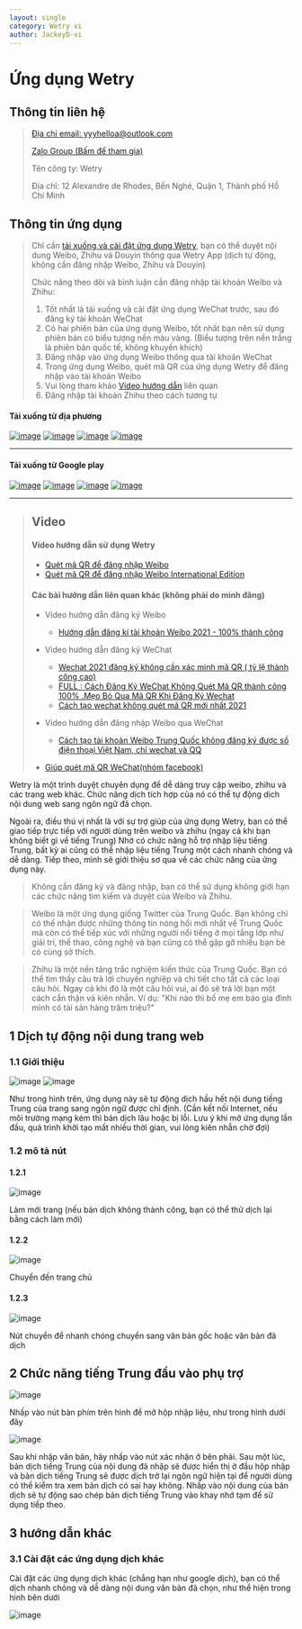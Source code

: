 ```yaml
---
layout: single
category: Wetry vi
author: JackeyD-vi
---
```


# Ứng dụng Wetry

## Thông tin liên hệ
> [Địa chỉ email: yyyhelloa@outlook.com](mailto:yyyhelloa@outlook.com)
>
> [Zalo Group (Bấm để tham gia)](https://zalo.me/g/zzhfef803)
>
> Tên công ty: Wetry
>
> Địa chỉ: 12 Alexandre de Rhodes, Bến Nghé, Quận 1, Thành phố Hồ Chí Minh


## Thông tin ứng dụng
>Chỉ cần [tải xuống và cài đặt ứng dụng Wetry](#tải-xuống-từ-địa-phương), bạn có thể duyệt nội dung Weibo, Zhihu và Douyin thông qua Wetry App (dịch tự động, không cần đăng nhập Weibo, Zhihu và Douyin)
>
>Chức năng theo dõi và bình luận cần đăng nhập tài khoản Weibo và Zhihu:
>1. Tốt nhất là tải xuống và cài đặt ứng dụng WeChat trước, sau đó đăng ký tài khoản WeChat
>2. Có hai phiên bản của ứng dụng Weibo, tốt nhất bạn nên sử dụng phiên bản có biểu tượng nền màu vàng. (Biểu tượng trên nền trắng là phiên bản quốc tế, không khuyến khích)
>3. Đăng nhập vào ứng dụng Weibo thông qua tài khoản WeChat
>4. Trong ứng dụng Weibo, quét mã QR của ứng dụng Wetry để đăng nhập vào tài khoản Weibo
>5. Vui lòng tham khảo [Video hướng dẫn](#video) liên quan
>6. Đăng nhập tài khoản Zhihu theo cách tương tự


#### Tải xuống từ địa phương

[![image](https://yyyooo.github.io/assets/img/download.png)](https://yyyooo.github.io/pages/wetry/vi/re-agent.html?name=wetry&target=https%3A%2F%2Fyyyooo.github.io%2Fassets%2Fapk%2Fwetry.1.28.apk)
[![image](https://yyyooo.github.io/assets/img/weibo_download.png)](https://yyyooo.github.io/pages/wetry/vi/re-agent.html?name=weibo&target=https%3A%2F%2F1drv.ms%2Fu%2Fs!AjBGgBYgMfQGbJJCQx8HPYYueN4%3Fe%3D3UPpEG)
[![image](https://yyyooo.github.io/assets/img/zhihu_download.png)](https://yyyooo.github.io/pages/wetry/vi/re-agent.html?name=zhihu&target=https%3A%2F%2F1drv.ms%2Fu%2Fs!AjBGgBYgMfQGa6TEdYMiMvXyf8s%3Fe%3DRVgKZn)
[![image](https://yyyooo.github.io/assets/img/wechat_download.png)](https://yyyooo.github.io/pages/wetry/vi/re-agent.html?name=wechat&target=https%3A%2F%2F1drv.ms%2Fu%2Fs!AjBGgBYgMfQGcbdPakhy9OKTnN0%3Fe%3Du6gebQ)

***

#### Tải xuống từ Google play
[![image](https://yyyooo.github.io/assets/img/download.png)](https://play.google.com/store/apps/details?id=com.yooohooo.wetry)
[![image](https://yyyooo.github.io/assets/img/weibo_download.png)](https://play.google.com/store/apps/details?id=com.sina.weibo)
[![image](https://yyyooo.github.io/assets/img/zhihu_download.png)](https://play.google.com/store/apps/details?id=com.zhihu.android)
[![image](https://yyyooo.github.io/assets/img/wechat_download.png)](https://play.google.com/store/apps/details?id=com.tencent.mm)


***
> ## Video
> #### Video hướng dẫn sử dụng Wetry
> - [Quét mã QR để đăng nhập Weibo](https://youtu.be/2YK04Bupfi4)
> - [Quét mã QR để đăng nhập Weibo International Edition](https://youtu.be/UJYDOv8lC6w)
>
> #### Các bài hướng dẫn liên quan khác (không phải do mình đăng)
> - Video hướng dẫn đăng ký Weibo
>   - [Hướng dẫn đăng kí tài khoản Weibo 2021 - 100% thành công](https://www.youtube.com/watch?v=To9qlLKrHUE)
>
> - Video hướng dẫn đăng ký WeChat
>   - [Wechat 2021 đăng ký không cần xác minh mã QR ( tỷ lệ thành công cao)](https://www.youtube.com/watch?v=OIBrn6uf7fE)
>   - [FULL : Cách Đăng Ký WeChat Không Quét Mã QR thành công 100% .Mẹo Bỏ Qua Mã QR Khi Đăng Ký Wechat](https://www.youtube.com/watch?v=CHstCptQrk0)
>   - [Cách tạo wechat không quét mã QR mới nhất 2021](https://www.youtube.com/watch?v=acsEFntH50E)
>
> - Video hướng dẫn đăng nhập Weibo qua WeChat
>   - [Cách tạo tài khoản Weibo Trung Quốc không đăng ký được số điện thoại Việt Nam, chỉ wechat và QQ](https://www.youtube.com/watch?v=g3nDcHNKfzI)
> 
> - [Giúp quét mã QR WeChat(nhóm facebook)](https://www.facebook.com/groups/204499301202568/)

Wetry là một trình duyệt chuyên dụng để dễ dàng truy cập weibo, zhihu và các trang web khác. Chức năng dịch tích hợp của nó có thể tự động dịch nội dung web sang ngôn ngữ đã chọn.

Ngoài ra, điều thú vị nhất là với sự trợ giúp của ứng dụng Wetry, bạn có thể giao tiếp trực tiếp với người dùng trên weibo và zhihu (ngay cả khi bạn không biết gì về tiếng Trung) Nhờ có chức năng hỗ trợ nhập liệu tiếng Trung, bất kỳ ai cũng có thể nhập liệu tiếng Trung một cách nhanh chóng và dễ dàng. Tiếp theo, mình sẽ giới thiệu sơ qua về các chức năng của ứng dụng này. 

> Không cần đăng ký và đăng nhập, bạn có thể sử dụng không giới hạn các chức năng tìm kiếm và duyệt của Weibo và Zhihu. 

> Weibo là một ứng dụng giống Twitter của Trung Quốc. Bạn không chỉ có thể nhận được những thông tin nóng hổi mới nhất về Trung Quốc mà còn có thể tiếp xúc với những người nổi tiếng ở mọi tầng lớp như giải trí, thể thao, công nghệ và bạn cũng có thể gặp gỡ nhiều bạn bè có cùng sở thích.

> Zhihu là một nền tảng trắc nghiệm kiến thức của Trung Quốc. Bạn có thể tìm thấy câu trả lời chuyên nghiệp và chi tiết cho tất cả các loại câu hỏi. Ngay cả khi đó là một câu hỏi vui, ai đó sẽ trả lời bạn một cách cẩn thận và kiên nhẫn. Ví dụ: "Khi nào thì bố mẹ em bảo gia đình mình có tài sản hàng trăm triệu?"


## 1 Dịch tự động nội dung trang web
### 1.1 Giới thiệu
![image](https://raw.githubusercontent.com/yyyooo/yyyooo.github.io/master/_posts/wetry/common/2021-06-23/5.jpg)
![image](https://raw.githubusercontent.com/yyyooo/yyyooo.github.io/master/_posts/wetry/common/2021-06-23/6.jpg)

Như trong hình trên, ứng dụng này sẽ tự động dịch hầu hết nội dung tiếng Trung của trang sang ngôn ngữ được chỉ định. (Cần kết nối Internet, nếu môi trường mạng kém thì bản dịch lâu hoặc bị lỗi. Lưu ý khi mở ứng dụng lần đầu, quá trình khởi tạo mất nhiều thời gian, vui lòng kiên nhẫn chờ đợi)

### 1.2 mô tả nút

#### 1.2.1 
![image](https://raw.githubusercontent.com/yyyooo/yyyooo.github.io/master/_posts/wetry/common/2021-06-23/19.png)

Làm mới trang (nếu bản dịch không thành công, bạn có thể thử dịch lại bằng cách làm mới)

#### 1.2.2 
![image](https://raw.githubusercontent.com/yyyooo/yyyooo.github.io/master/_posts/wetry/common/2021-06-23/18.png)

Chuyển đến trang chủ

#### 1.2.3 
![image](https://raw.githubusercontent.com/yyyooo/yyyooo.github.io/master/_posts/wetry/common/2021-06-23/17.png)

Nút chuyển để nhanh chóng chuyển sang văn bản gốc hoặc văn bản đã dịch

## 2 Chức năng tiếng Trung đầu vào phụ trợ
![image](https://raw.githubusercontent.com/yyyooo/yyyooo.github.io/master/_posts/wetry/common/2021-06-23/20.png)

Nhấp vào nút bàn phím trên hình để mở hộp nhập liệu, như trong hình dưới đây

![image](https://raw.githubusercontent.com/yyyooo/yyyooo.github.io/master/_posts/wetry/common/2021-06-23/10.jpg)

Sau khi nhập văn bản, hãy nhấp vào nút xác nhận ở bên phải. Sau một lúc, bản dịch tiếng Trung của nội dung đã nhập sẽ được hiển thị ở đầu hộp nhập và bản dịch tiếng Trung sẽ được dịch trở lại ngôn ngữ hiện tại để người dùng có thể kiểm tra xem bản dịch có sai hay không. Nhấp vào nội dung của bản dịch sẽ tự động sao chép bản dịch tiếng Trung vào khay nhớ tạm để sử dụng tiếp theo.

## 3 hướng dẫn khác

### 3.1 Cài đặt các ứng dụng dịch khác
Cài đặt các ứng dụng dịch khác (chẳng hạn như google dịch), bạn có thể dịch nhanh chóng và dễ dàng nội dung văn bản đã chọn, như thể hiện trong hình bên dưới

![image](https://raw.githubusercontent.com/yyyooo/yyyooo.github.io/master/_posts/wetry/common/2021-06-23/22.jpg)
